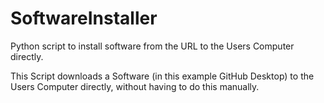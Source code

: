 # SoftwareInstaller
Python script to install software from the URL to the Users Computer directly.

This Script downloads a Software (in this example GitHub Desktop) to the Users Computer directly, without having to do this manually. 
